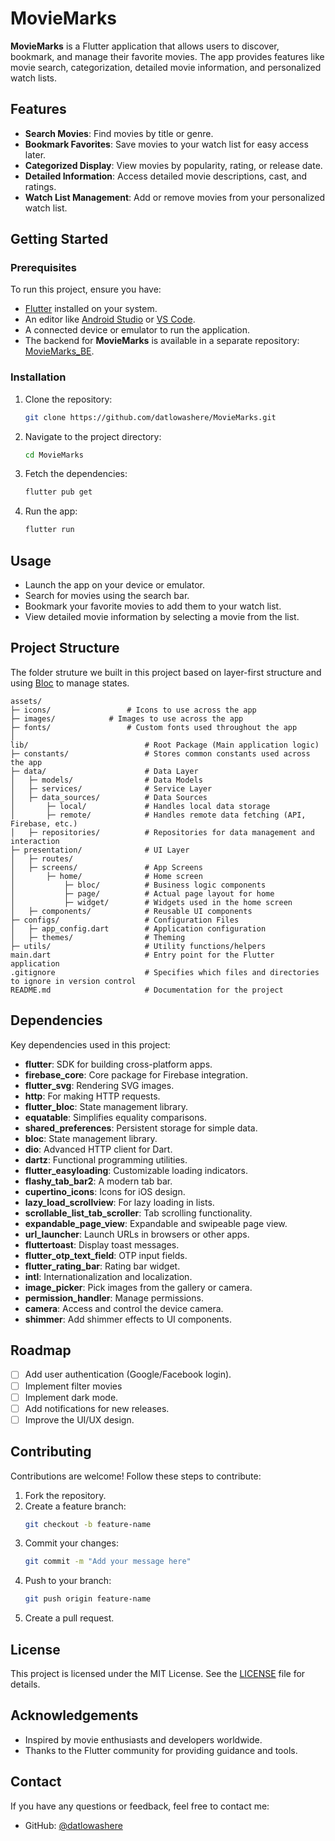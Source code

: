 # MovieMarks

**MovieMarks** is a Flutter application that allows users to discover, bookmark, and manage their favorite movies. The app provides features like movie search, categorization, detailed movie information, and personalized watch lists.

## Features

- **Search Movies**: Find movies by title or genre.
- **Bookmark Favorites**: Save movies to your watch list for easy access later.
- **Categorized Display**: View movies by popularity, rating, or release date.
- **Detailed Information**: Access detailed movie descriptions, cast, and ratings.
- **Watch List Management**: Add or remove movies from your personalized watch list.

<!-- ## Screenshots -->

## Getting Started

### Prerequisites

To run this project, ensure you have:

- [Flutter](https://flutter.dev/docs/get-started/install) installed on your system.
- An editor like [Android Studio](https://developer.android.com/studio) or [VS Code](https://code.visualstudio.com/).
- A connected device or emulator to run the application.
- The backend for **MovieMarks** is available in a separate repository: [MovieMarks_BE](https://github.com/datlowashere/MovieMarks_BE).

### Installation


1. Clone the repository:
   ```bash
   git clone https://github.com/datlowashere/MovieMarks.git
   ```
2. Navigate to the project directory:
   ```bash
   cd MovieMarks
   ```
3. Fetch the dependencies:
   ```bash
   flutter pub get
   ```
4. Run the app:
   ```bash
   flutter run
   ```

## Usage

- Launch the app on your device or emulator.
- Search for movies using the search bar.
- Bookmark your favorite movies to add them to your watch list.
- View detailed movie information by selecting a movie from the list.

## Project Structure
The folder struture we built in this project based on layer-first structure and using [Bloc](https://bloclibrary.dev/) to manage states.
 ```
assets/
├─ icons/  	              # Icons to use across the app 
├─ images/		      # Images to use across the app
├─ fonts/	              # Custom fonts used throughout the app
│   
lib/                          # Root Package (Main application logic)
├─ constants/                 # Stores common constants used across the app
├─ data/                      # Data Layer 
│   ├─ models/                # Data Models
│   ├─ services/              # Service Layer
│   ├─ data_sources/          # Data Sources
│       ├─ local/             # Handles local data storage 
│       ├─ remote/            # Handles remote data fetching (API, Firebase, etc.)
│   ├─ repositories/          # Repositories for data management and interaction
├─ presentation/              # UI Layer
│   ├─ routes/
│   ├─ screens/               # App Screens
│       ├─ home/              # Home screen
│           ├─ bloc/          # Business logic components
│           ├─ page/          # Actual page layout for home
│           ├─ widget/        # Widgets used in the home screen
│   ├─ components/            # Reusable UI components
├─ configs/                   # Configuration Files 
│   ├─ app_config.dart        # Application configuration 
│   ├─ themes/                # Theming
├─ utils/                     # Utility functions/helpers
main.dart                     # Entry point for the Flutter application 
.gitignore                    # Specifies which files and directories to ignore in version control
README.md                     # Documentation for the project
 ```

## Dependencies

Key dependencies used in this project:

- **flutter**: SDK for building cross-platform apps.
- **firebase_core**: Core package for Firebase integration.
- **flutter_svg**: Rendering SVG images.
- **http**: For making HTTP requests.
- **flutter_bloc**: State management library.
- **equatable**: Simplifies equality comparisons.
- **shared_preferences**: Persistent storage for simple data.
- **bloc**: State management library.
- **dio**: Advanced HTTP client for Dart.
- **dartz**: Functional programming utilities.
- **flutter_easyloading**: Customizable loading indicators.
- **flashy_tab_bar2**: A modern tab bar.
- **cupertino_icons**: Icons for iOS design.
- **lazy_load_scrollview**: For lazy loading in lists.
- **scrollable_list_tab_scroller**: Tab scrolling functionality.
- **expandable_page_view**: Expandable and swipeable page view.
- **url_launcher**: Launch URLs in browsers or other apps.
- **fluttertoast**: Display toast messages.
- **flutter_otp_text_field**: OTP input fields.
- **flutter_rating_bar**: Rating bar widget.
- **intl**: Internationalization and localization.
- **image_picker**: Pick images from the gallery or camera.
- **permission_handler**: Manage permissions.
- **camera**: Access and control the device camera.
- **shimmer**: Add shimmer effects to UI components.

## Roadmap

- [ ] Add user authentication (Google/Facebook login).
- [ ] Implement filter movies
- [ ] Implement dark mode.
- [ ] Add notifications for new releases.
- [ ] Improve the UI/UX design.

## Contributing

Contributions are welcome! Follow these steps to contribute:

1. Fork the repository.
2. Create a feature branch:
   ```bash
   git checkout -b feature-name
   ```
3. Commit your changes:
   ```bash
   git commit -m "Add your message here"
   ```
4. Push to your branch:
   ```bash
   git push origin feature-name
   ```
5. Create a pull request.

## License

This project is licensed under the MIT License. See the [LICENSE](LICENSE) file for details.

## Acknowledgements

- Inspired by movie enthusiasts and developers worldwide.
- Thanks to the Flutter community for providing guidance and tools.

## Contact

If you have any questions or feedback, feel free to contact me:

- GitHub: [@datlowashere](https://github.com/datlowashere)
